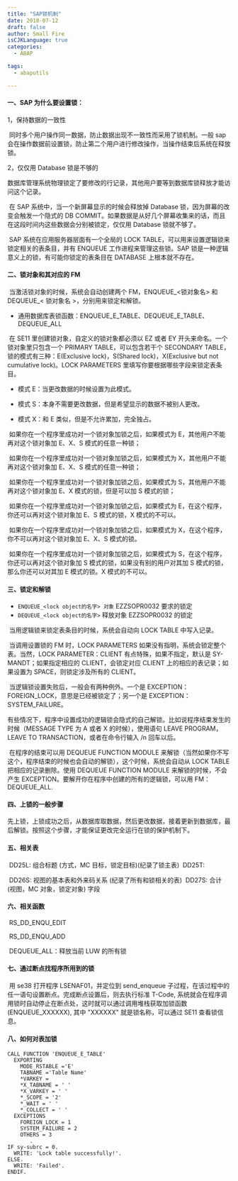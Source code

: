 ```yaml
---
title: "SAP锁机制"
date: 2018-07-12
draft: false
author: Small Fire
isCJKLanguage: true
categories: 
  - ABAP

tags: 
  - abaputils

---
```


#### 一、SAP 为什么要设置锁：

   1，保持数据的一致性

​     同时多个用户操作同一数据，防止数据出现不一致性而采用了锁机制。一般 sap 会在操作数据前设置锁，防止第二个用户进行修改操作，当操作结束后系统在释放锁。

   2，仅仅用 Database 锁是不够的

​     数据库管理系统物理锁定了要修改的行记录，其他用户要等到数据库锁释放才能访问这个记录。

​     在 SAP 系统中，当一个新屏幕显示的时候会释放掉 Database 锁，因为屏幕的改变会触发一个隐式的 DB COMMIT。如果数据是从好几个屏幕收集来的话，而且在这段时间内这些数据会分别被锁定，仅仅用 Database 锁就不够了。

​     SAP 系统在应用服务器层面有一个全局的 LOCK TABLE，可以用来设置逻辑锁来锁定相关的表条目，并有 ENQUEUE 工作进程来管理这些锁。SAP 锁是一种逻辑意义上的锁，有可能你锁定的表条目在 DATABASE 上根本就不存在。

#### 二、锁对象和其对应的 FM

​	当激活锁对象的时候，系统会自动创建两个 FM，ENQUEUE_<锁对象名> 和 DEQUEUE_< 锁对象名 >，分别用来锁定和解锁。

- 通用数据库表锁函数：ENQUEUE_E_TABLE、DEQUEUE_E_TABLE、DEQUEUE_ALL

​    在 SE11 里创建锁对象，自定义的锁对象都必须以 EZ 或者 EY 开头来命名。一个锁对象里只包含一个 PRIMARY TABLE，可以包含若干个 SECONDARY TABLE，锁的模式有三种：E(Exclusive lock)，S(Shared lock)，X(Exclusive but not cumulative lock)。LOCK PARAMETERS 里填写你要根据哪些字段来锁定表条目。

- 模式 E：当更改数据的时候设置为此模式。

- 模式 S：本身不需要更改数据，但是希望显示的数据不被别人更改。

- 模式 X：和 E 类似，但是不允许累加，完全独占。

​    如果你在一个程序里成功对一个锁对象加锁之后，如果模式为 E，其他用户不能再对这个锁对象加 E、X、S 模式的任意一种锁；

​    如果你在一个程序里成功对一个锁对象加锁之后，如果模式为 X，其他用户不能再对这个锁对象加 E、X、S 模式的任意一种锁；

​    如果你在一个程序里成功对一个锁对象加锁之后，如果模式为 S，其他用户不能再对这个锁对象加 E、X 模式的锁，但是可以加 S 模式的锁；

​    如果你在一个程序里成功对一个锁对象加锁之后，如果模式为 E，在这个程序，你还可以再对这个锁对象加 E、S 模式的锁，X 模式的不可以。

​    如果你在一个程序里成功对一个锁对象加锁之后，如果模式为 X，在这个程序，你不可以再对这个锁对象加 E、X、S 模式的锁。

​    如果你在一个程序里成功对一个锁对象加锁之后，如果模式为 S，在这个程序，你还可以再对这个锁对象加 S 模式的锁，如果没有别的用户对其加 S 模式的锁，那么你还可以对其加 E 模式的锁。X 模式的不可以。

#### 三、锁定和解锁

- `ENQUEUE_<lock object的名字> 对象` EZZSOPR0032 要求的锁定
-   `DEQUEUE_<lock object的名字>` 释放对象 EZZSOPR0032 的锁定
    

​    当用逻辑锁来锁定表条目的时候，系统会自动向 LOCK TABLE 中写入记录。

​    当调用设置锁的 FM 时，LOCK PARAMETERS 如果没有指明，系统会锁定整个表。当然，LOCK PARAMETER：CLIENT 有点特殊，如果不指定，默认是 SY-MANDT；如果指定相应的 CLIENT，会锁定对应 CLIENT 上的相应的表记录；如果设置为 SPACE，则锁定涉及所有的 CLIENT。

​    当逻辑锁设置失败后，一般会有两种例外。一个是 EXCEPTION：FOREIGN_LOCK，意思是已经被锁定了；另一个是 EXCEPTION：SYSTEM_FAILURE。

​    有些情况下，程序中设置成功的逻辑锁会隐式的自己解锁。比如说程序结束发生的时候（MESSAGE TYPE 为 A 或者 X 的时候），使用语句 LEAVE PROGRAM，LEAVE TO TRANSACTION，或者在命令行输入 /n 回车以后。

​    在程序的结束可以用 DEQUEUE FUNCTION MODULE 来解锁（当然如果你不写这个，程序结束的时候也会自动的解锁），这个时候，系统会自动从 LOCK TABLE 把相应的记录删除。使用 DEQUEUE FUNCTION MODULE 来解锁的时候，不会产生 EXCEPTION。要解开你在程序中创建的所有的逻辑锁，可以用 FM：DEQUEUE_ALL.

#### 四、上锁的一般步骤

​    先上锁，上锁成功之后，从数据库取数据，然后更改数据，接着更新到数据库，最后解锁。按照这个步骤，才能保证更改完全运行在锁的保护机制下。

#### 五、相关表

​	DD25L: 组合标题 (方式，MC 目标，锁定目标)(纪录了锁主表)
​	DD25T:

​	DD26S: 视图的基本表和外来码关系 (纪录了所有和锁相关的表)
​	DD27S: 合计 (视图，MC 对象，锁定对象) 字段

#### 六、相关函数

​	RS_DD_ENQU_EDIT

​	RS_DD_ENQU_ADD

​	DEQUEUE_ALL：释放当前 LUW 的所有锁

#### 七、通过断点找程序所用到的锁

​	用 se38 打开程序 LSENAF01，并定位到 send_enqueue 子过程，在该过程中的任一语句设置断点。完成断点设置后，则去执行标准 T-Code, 系统就会在程序调用锁时自动停止在断点处，这时就可以通过调用堆栈获取加锁函数 (ENQUEUE_XXXXXX), 其中 "XXXXXX" 就是锁名称，可以通过 SE11 查看锁信息。 

#### 八、如何对表加锁

```JS
CALL FUNCTION 'ENQUEUE_E_TABLE'
  EXPORTING
    MODE_RSTABLE ='E'
    TABNAME ='Table Name'
    *VARKEY =
	*X_TABNAME = ' '
	*X_VARKEY = ' '
	*_SCOPE = '2'
	*_WAIT = ' '
	*_COLLECT = ' '
  EXCEPTIONS
    FOREIGN_LOCK = 1
    SYSTEM_FAILURE = 2
    OTHERS = 3
       .
IF sy-subrc = 0.
  WRITE: 'Lock table successfully!'.
ELSE.
  WRITE: 'Failed'.
ENDIF.
```

